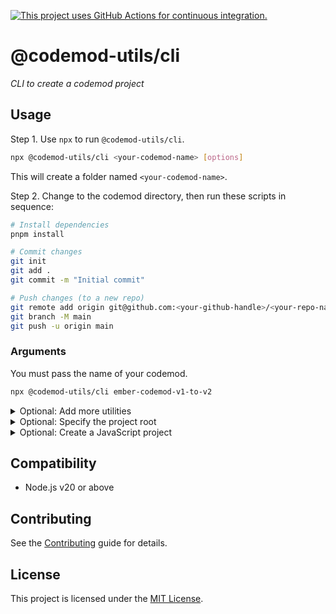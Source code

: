 [![This project uses GitHub Actions for continuous integration.](https://github.com/ijlee2/codemod-utils/actions/workflows/ci.yml/badge.svg)](https://github.com/ijlee2/codemod-utils/actions/workflows/ci.yml)

# @codemod-utils/cli

_CLI to create a codemod project_


## Usage

Step 1. Use `npx` to run `@codemod-utils/cli`.

```sh
npx @codemod-utils/cli <your-codemod-name> [options]
```

This will create a folder named `<your-codemod-name>`.

Step 2. Change to the codemod directory, then run these scripts in sequence:

```sh
# Install dependencies
pnpm install
```

```sh
# Commit changes
git init
git add .
git commit -m "Initial commit"
```

```sh
# Push changes (to a new repo)
git remote add origin git@github.com:<your-github-handle>/<your-repo-name>.git
git branch -M main
git push -u origin main
```


### Arguments

You must pass the name of your codemod.

```sh
npx @codemod-utils/cli ember-codemod-v1-to-v2
```


<details>

<summary>Optional: Add more utilities</summary>

By default, `@codemod-utils/cli` only installs [`@codemod-utils/files`](../files/README.md) and [`@codemod-utils/tests`](../tests/README.md). If you need more, pass `--addon` and list the package names.

```sh
npx @codemod-utils/cli --addon blueprints package-json
```

The options are:

- [`ast-javascript`](../ast/javascript/README.md)
- [`ast-template`](../ast/template/README.md)
- [`ast-template-tag`](../ast/template-tag/README.md)
- [`blueprints`](../blueprints/README.md)
- [`ember`](../ember/README.md)
- [`package-json`](../package-json/README.md)

</details>


<details>

<summary>Optional: Specify the project root</summary>

Pass `--root` to run the codemod somewhere else (i.e. not in the current directory).

```sh
npx @codemod-utils/cli --root <path/to/your/project>
```

</details>


<details>

<summary>Optional: Create a JavaScript project</summary>

By default, `@codemod-utils/cli` creates a TypeScript project to help you maintain and extend the codemod. To create a JavaScript project, set `--typescript` to `false`.

```sh
npx @codemod-utils/cli --typescript false
```

</details>


## Compatibility

- Node.js v20 or above


## Contributing

See the [Contributing](../../CONTRIBUTING.md) guide for details.


## License

This project is licensed under the [MIT License](LICENSE.md).
